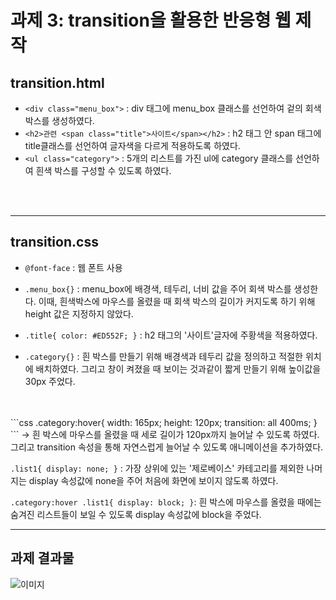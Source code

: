 # 과제 3: transition을 활용한 반응형 웹 제작

## transition.html
- `<div class="menu_box">` : div 태그에 menu_box 클래스를 선언하여 겉의 회색 박스를 생성하였다.
- `<h2>관련 <span class="title">사이트</span></h2>` : h2 태그 안 span 태그에 title클래스를 선언하여 글자색을 다르게 적용하도록 하였다.
- `<ul class="category">` : 5개의 리스트를 가진 ul에 category 클래스를 선언하여 흰색 박스를 구성할 수 있도록 하였다.

<br>
<br>


---
## transition.css
- `@font-face` : 웹 폰트 사용
- `.menu_box{}` : menu_box에 배경색, 테두리, 너비 값을 주어 회색 박스를 생성한다. 
이때, 흰색박스에 마우스를 올렸을 때 회색 박스의 길이가 커지도록
하기 위해 height 값은 지정하지 않았다. 

- `.title{
  color: #ED552F;
}` : h2 태그의 '사이트'글자에 주황색을 적용하였다.
- `.category{}` : 흰 박스를 만들기 위해 배경색과 테두리 값을 정의하고 적절한 위치에 배치하였다. 그리고 창이 켜졌을 때 보이는 것과같이 짧게 만들기 위해 높이값을 30px 주었다.
</br>
</br>
```css
.category:hover{
  width: 165px;
  height: 120px;
  transition: all 400ms;
}
```
-> 흰 박스에 마우스를 올렸을 때 세로 길이가 120px까지 늘어날 수 있도록 하였다. 그리고 transition 속성을 통해 자연스럽게 늘어날 수 있도록 애니메이션을 추가하였다.

<br>

`.list1{
  display: none;
}` : 가장 상위에 있는 '제로베이스' 카테고리를 제외한 나머지는
display 속성값에 none을 주어 처음에 화면에 보이지 않도록 하였다.

`.category:hover .list1{
  display: block;
}`: 흰 박스에 마우스를 올렸을 때에는 숨겨진 리스트들이 보일 수 있도록 display 속성값에 block을 주었다.


---

## 과제 결과물
![이미지](./images/homework3.jpg "과제3 스크린샷")